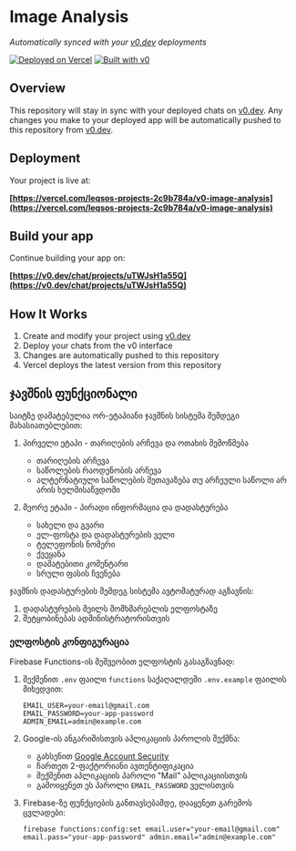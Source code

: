 # Image Analysis

*Automatically synced with your [v0.dev](https://v0.dev) deployments*

[![Deployed on Vercel](https://img.shields.io/badge/Deployed%20on-Vercel-black?style=for-the-badge&logo=vercel)](https://vercel.com/leqsos-projects-2c9b784a/v0-image-analysis)
[![Built with v0](https://img.shields.io/badge/Built%20with-v0.dev-black?style=for-the-badge)](https://v0.dev/chat/projects/uTWJsH1a55Q)

## Overview

This repository will stay in sync with your deployed chats on [v0.dev](https://v0.dev).
Any changes you make to your deployed app will be automatically pushed to this repository from [v0.dev](https://v0.dev).

## Deployment

Your project is live at:

**[https://vercel.com/leqsos-projects-2c9b784a/v0-image-analysis](https://vercel.com/leqsos-projects-2c9b784a/v0-image-analysis)**

## Build your app

Continue building your app on:

**[https://v0.dev/chat/projects/uTWJsH1a55Q](https://v0.dev/chat/projects/uTWJsH1a55Q)**

## How It Works

1. Create and modify your project using [v0.dev](https://v0.dev)
2. Deploy your chats from the v0 interface
3. Changes are automatically pushed to this repository
4. Vercel deploys the latest version from this repository

## ჯავშნის ფუნქციონალი

საიტზე დამატებულია ორ-ეტაპიანი ჯავშნის სისტემა შემდეგი მახასიათებლებით:

1. პირველი ეტაპი - თარიღების არჩევა და ოთახის შემოწმება
   - თარიღების არჩევა
   - საწოლების რაოდენობის არჩევა
   - ალტერნატიული საწოლების შეთავაზება თუ არჩეული საწოლი არ არის ხელმისაწვდომი

2. მეორე ეტაპი - პირადი ინფორმაცია და დადასტურება
   - სახელი და გვარი
   - ელ-ფოსტა და დადასტურების ველი
   - ტელეფონის ნომერი
   - ქვეყანა
   - დამატებითი კომენტარი
   - სრული ფასის ჩვენება

ჯავშნის დადასტურების შემდეგ სისტემა ავტომატურად აგზავნის:
1. დადასტურების მეილს მომხმარებლის ელფოსტაზე
2. შეტყობინებას ადმინისტრატორისთვის

### ელფოსტის კონფიგურაცია

Firebase Functions-ის მეშვეობით ელფოსტის გასაგზავნად:

1. შექმენით `.env` ფაილი `functions` საქაღალდეში `.env.example` ფაილის მიხედვით:
   ```
   EMAIL_USER=your-email@gmail.com
   EMAIL_PASSWORD=your-app-password
   ADMIN_EMAIL=admin@example.com
   ```

2. Google-ის ანგარიშისთვის აპლიკაციის პაროლის შექმნა:
   - გახსენით [Google Account Security](https://myaccount.google.com/security)
   - ჩართეთ 2-ფაქტორიანი ავთენტიფიკაცია
   - შექმენით აპლიკაციის პაროლი "Mail" აპლიკაციისთვის
   - გამოიყენეთ ეს პაროლი `EMAIL_PASSWORD` ველისთვის

3. Firebase-ზე ფუნქციების განთავსებამდე, დააყენეთ გარემოს ცვლადები:
   ```
   firebase functions:config:set email.user="your-email@gmail.com" email.pass="your-app-password" admin.email="admin@example.com"
   ```
